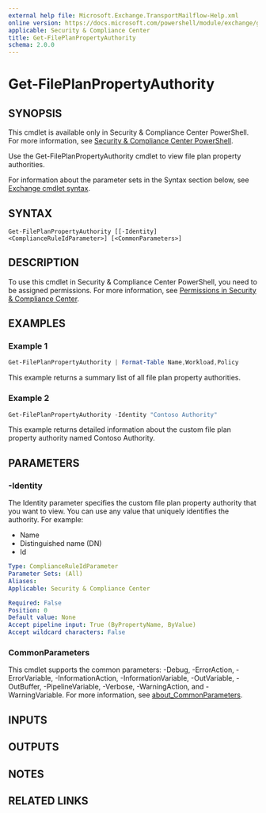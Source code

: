 ```yaml
---
external help file: Microsoft.Exchange.TransportMailflow-Help.xml
online version: https://docs.microsoft.com/powershell/module/exchange/get-fileplanpropertyauthority
applicable: Security & Compliance Center
title: Get-FilePlanPropertyAuthority
schema: 2.0.0
---
```


# Get-FilePlanPropertyAuthority

## SYNOPSIS
This cmdlet is available only in Security & Compliance Center PowerShell. For more information, see [Security & Compliance Center PowerShell](https://docs.microsoft.com/powershell/exchange/scc-powershell).

Use the Get-FilePlanPropertyAuthority cmdlet to view file plan property authorities.

For information about the parameter sets in the Syntax section below, see [Exchange cmdlet syntax](https://docs.microsoft.com/powershell/exchange/exchange-cmdlet-syntax).

## SYNTAX

```
Get-FilePlanPropertyAuthority [[-Identity] <ComplianceRuleIdParameter>] [<CommonParameters>]
```

## DESCRIPTION
To use this cmdlet in Security & Compliance Center PowerShell, you need to be assigned permissions. For more information, see [Permissions in Security & Compliance Center](https://go.microsoft.com/fwlink/p/?LinkId=511920).

## EXAMPLES

### Example 1
```powershell
Get-FilePlanPropertyAuthority | Format-Table Name,Workload,Policy
```

This example returns a summary list of all file plan property authorities.

### Example 2
```powershell
Get-FilePlanPropertyAuthority -Identity "Contoso Authority"
```

This example returns detailed information about the custom file plan property authority named Contoso Authority.

## PARAMETERS

### -Identity
The Identity parameter specifies the custom file plan property authority that you want to view. You can use any value that uniquely identifies the authority. For example:

- Name
- Distinguished name (DN)
- Id

```yaml
Type: ComplianceRuleIdParameter
Parameter Sets: (All)
Aliases:
Applicable: Security & Compliance Center

Required: False
Position: 0
Default value: None
Accept pipeline input: True (ByPropertyName, ByValue)
Accept wildcard characters: False
```

### CommonParameters
This cmdlet supports the common parameters: -Debug, -ErrorAction, -ErrorVariable, -InformationAction, -InformationVariable, -OutVariable, -OutBuffer, -PipelineVariable, -Verbose, -WarningAction, and -WarningVariable. For more information, see [about_CommonParameters](https://go.microsoft.com/fwlink/p/?LinkID=113216).

## INPUTS

## OUTPUTS

## NOTES

## RELATED LINKS
